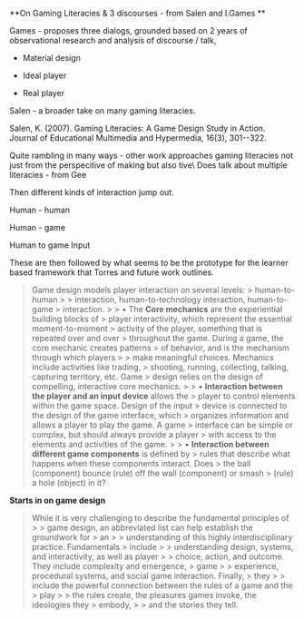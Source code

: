 **On Gaming Literacies & 3 discourses - from Salen and I.Games **

Games - proposes three dialogs, grounded based on 2 years of observational research and analysis of discourse / talk,

-   Material design

-   Ideal player

-   Real player

Salen - a broader take on many gaming literacies.

Salen, K. (2007). Gaming Literacies: A Game Design Study in Action. Journal of Educational Multimedia and Hypermedia, 16(3), 301--322.

Quite rambling in many ways - other work approaches gaming literacies not just from the perspecitive of making but also tive\ Does talk about multiple literacies - from Gee

Then different kinds of interaction jump out.

Human - human

Human - game

Human to game Input

These are then followed by what seems to be the prototype for the learner based framework that Torres and future work outlines.

> Game design models player interaction on several levels: > human-to-human > > interaction, human-to-technology interaction, human-to-game > interaction. > > • The **Core mechanics** are the experiential building blocks of > player interactivity, which represent the essential moment-to-moment > activity of the player, something that is repeated over and over > throughout the game. During a game, the core mechanic creates patterns > of behavior, and is the mechanism through which players > > make meaningful choices. Mechanics include activities like trading, > shooting, running, collecting, talking, capturing territory, etc. Game > design relies on the design of compelling, interactive core mechanics. > > • **Interaction between the player and an input device** allows the > player to control elements within the game space. Design of the input > device is connected to the design of the game interface, which > organizes information and allows a player to play the game. A game > interface can be simple or complex, but should always provide a player > with access to the elements and activities of the game. > > • **Interaction between different game components** is defined by > rules that describe what happens when these components interact. Does > the ball (component) bounce (rule) off the wall (component) or smash > (rule) a hole (object) in it?

**Starts in on game design**

> While it is very challenging to describe the fundamental principles of > > game design, an abbreviated list can help establish the groundwork for > an > > understanding of this highly interdisciplinary practice. Fundamentals > include > > understanding design, systems, and interactivity, as well as player > > choice, action, and outcome. They include complexity and emergence, > game > > experience, procedural systems, and social game interaction. Finally, > they > > include the powerful connection between the rules of a game and the > play > > the rules create, the pleasures games invoke, the ideologies they > embody, > > and the stories they tell. 